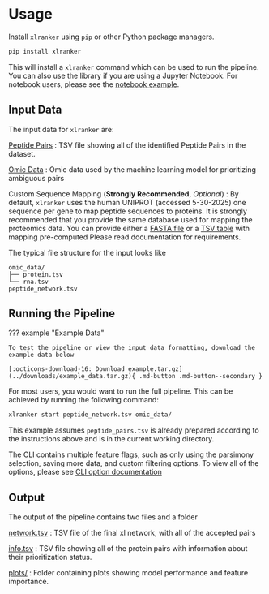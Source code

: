 # Usage

Install `xlranker` using `pip` or other Python package managers.

```bash
pip install xlranker
```

This will install a `xlranker` command which can be used to run the pipeline. You can also use the library if you are using a Jupyter Notebook. For notebook users, please see the [notebook example]().

## Input Data

The input data for `xlranker` are:

[Peptide Pairs](input_data/peptide_pairs.md)
:   TSV file showing all of the identified Peptide Pairs in the dataset.

[Omic Data](input_data/omic_data.md)
:   Omic data used by the machine learning model for prioritizing ambiguous pairs

Custom Sequence Mapping (**Strongly Recommended**, *Optional*)
:   By default, `xlranker` uses the human UNIPROT (accessed 5-30-2025) one sequence per gene to map peptide sequences to proteins. It is strongly recommended that you provide the same database used for mapping the proteomics data. You can provide either a [FASTA file](input_data/fasta.md) or a [TSV table](input_data/custom_mapping_table.md) with mapping pre-computed Please read documentation for requirements.

The typical file structure for the input looks like

```text
omic_data/
├── protein.tsv
└── rna.tsv
peptide_network.tsv
```

## Running the Pipeline

??? example "Example Data"

    To test the pipeline or view the input data formatting, download the example data below

    [:octicons-download-16: Download example.tar.gz](../downloads/example_data.tar.gz){ .md-button .md-button--secondary }


For most users, you would want to run the full pipeline. This can be achieved by running the following command:

```bash
xlranker start peptide_network.tsv omic_data/
```

This example assumes `peptide_pairs.tsv` is already prepared according to the instructions above and is in the current working directory.

The CLI contains multiple feature flags, such as only using the parsimony selection, saving more data, and custom filtering options. To view all of the options, please see [CLI option documentation](./CLI_options/index.md)

## Output

The output of the pipeline contains two files and a folder

[network.tsv](#)
:   TSV file of the final xl network, with all of the accepted pairs

[info.tsv](#)
:   TSV file showing all of the protein pairs with information about their prioritization status.

[plots/](#)
:   Folder containing plots showing model performance and feature importance.
